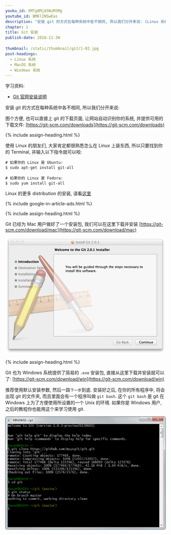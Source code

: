 ```yaml
---
youku_id: XMTg0MjA5NzM3Mg
youtube_id: BMKlINSwEas 
description: "安装 git 的方式在每种系统中各不相同, 所以我们分开来说: (Linux 系统, MacOS 系统, Windows 系统)"
chapter: 1
title: Git 安装
publish-date: 2016-11-30

thumbnail: /static/thumbnail/git/1-02.jpg
post-headings:
  - Linux 系统
  - MacOS 系统
  - Windows 系统
---
```

学习资料:
  * [Git 官网安装说明](https://git-scm.com/book/en/v2/Getting-Started-Installing-Git)

安装 git 的方式在每种系统中各不相同, 所以我们分开来说:


图个方便, 也可以直接上 git 的下载页面, 让网站自动识别你的系统, 并提供可用的下载文件:
[https://git-scm.com/downloads](https://git-scm.com/downloads)

{% include assign-heading.html %}

使用 Linux 的朋友们, 大家肯定都很熟悉怎么在 Linux 上装东西, 
所以只要找到你的 Terminal, 并输入以下指令就可以啦:

```shell
# 如果你的 Linux 是 Ubuntu:
$ sudo apt-get install git-all

# 如果你的 Linux 是 Fedora:
$ sudo yum install git-all
```

Linux 的更多 distribution 的安装, 请看[这里](https://git-scm.com/download/linux)

{% include google-in-article-ads.html %}

{% include assign-heading.html %}

Git 已经为 Mac 用户做好了一个安装包, 我们可以在这里下载并安装 [https://git-scm.com/download/mac](https://git-scm.com/download/mac)

<img class="course-image" src="/static/results/git/1-2-1.png" alt="{{ page.title }}{% increment image-count %}">

{% include assign-heading.html %}

Git 也为 Windows 系统提供了简易的 `.exe` 安装包, 直接从这里下载并安装就可以了: [https://git-scm.com/download/win](https://git-scm.com/download/win)

推荐使用默认安装参数, 然后一路`下一步`到底. 
安装好之后, 在你的所有程序中, 将会出现 git 的文件夹, 而且里面会有一个程序叫做
`git bash`. 这个 `git bash` 是 git 在 Windows 上为了方便使用所设置的一个 Unix 的环境.
如果你是 Windows 用户, 之后的教程你也能用这个来学习使用 git.

<img class="course-image" src="/static/results/git/1-2-2.png" alt="{{ page.title }}{% increment image-count %}">

